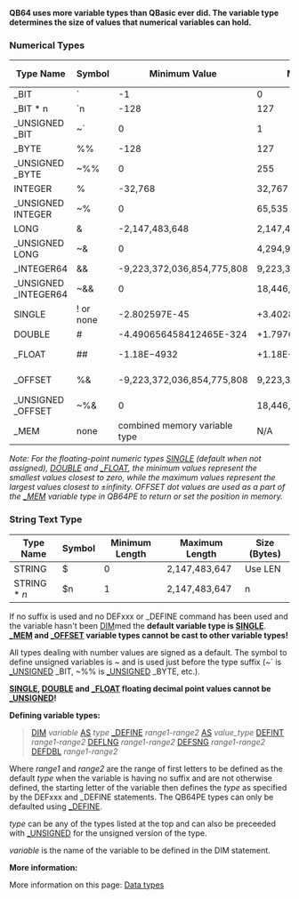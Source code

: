 **QB64 uses more variable types than QBasic ever did. The variable type determines the size of values that numerical variables can hold.**

### Numerical Types

| Type Name | Symbol | Minimum Value | Maximum Value | Size (Bytes) |
| --------- | ------ | ------------- | ------------- | ------------ |
| _BIT | ` | -1 | 0 | 1/8 |
| _BIT * n | `n | -128 | 127 | n/8 |
| _UNSIGNED _BIT | ~` | 0 | 1 | 1/8 |
| _BYTE | %% | -128 | 127 | 1 |
| _UNSIGNED _BYTE | ~%% | 0 | 255 | 1 |
| INTEGER | % | -32,768 | 32,767 | 2 |
| _UNSIGNED INTEGER | ~% | 0 | 65,535 | 2 |
| LONG | & | -2,147,483,648 | 2,147,483,647 | 4 |
| _UNSIGNED LONG | ~& | 0 | 4,294,967,295 | 4 |
| _INTEGER64 | && | -9,223,372,036,854,775,808 | 9,223,372,036,854,775,807 | 8 |
| _UNSIGNED _INTEGER64 | ~&& | 0 | 18,446,744,073,709,551,615 | 8 |
| SINGLE | ! or none | -2.802597E-45 | +3.402823E+38 | 4 |
| DOUBLE | # | -4.490656458412465E-324 | +1.797693134862310E+308 | 8 |
| _FLOAT | ## | -1.18E−4932 | +1.18E+4932 | 32 (10 used) |
| _OFFSET | %& | -9,223,372,036,854,775,808 | 9,223,372,036,854,775,807 | Use LEN |
| _UNSIGNED _OFFSET | ~%& | 0 | 18,446,744,073,709,551,615 | Use LEN |
| _MEM | none | combined memory variable type | N/A | Use LEN |

*Note: For the floating-point numeric types [SINGLE](SINGLE) (default when not assigned), [DOUBLE](DOUBLE) and [_FLOAT](_FLOAT), the minimum values represent the smallest values closest to zero, while the maximum values represent the largest values closest to ±infinity. OFFSET dot values are used as a part of the [_MEM](_MEM) variable type in QB64PE to return or set the position in memory.*

### String Text Type

| Type Name | Symbol | Minimum Length | Maximum Length | Size (Bytes) |
| --------- | ------ | -------------- | -------------- | ------------ |
| STRING | $ | 0 | 2,147,483,647 | Use LEN |
| STRING * *n* | $n | 1 | 2,147,483,647 | n |

If no suffix is used and no DEFxxx or _DEFINE command has been used and the variable hasn't been [DIM](DIM)med the **default variable type is [SINGLE](SINGLE)**. **[_MEM](_MEM) and [_OFFSET](_OFFSET) variable types cannot be cast to other variable types!**

All types dealing with number values are signed as a default. The symbol to define unsigned variables is ~ and is used just before the type suffix (~` is [_UNSIGNED](_UNSIGNED) _BIT, ~%% is [_UNSIGNED](_UNSIGNED) _BYTE, etc.).

**[SINGLE](SINGLE), [DOUBLE](DOUBLE) and [_FLOAT](_FLOAT) floating decimal point values cannot be [_UNSIGNED](_UNSIGNED)!**

**Defining variable types:**

> [DIM](DIM) *variable* [AS](AS) *type*
> [_DEFINE](_DEFINE) *range1-range2* [AS](AS) *value_type*
> [DEFINT](DEFINT) *range1-range2*
> [DEFLNG](DEFLNG) *range1-range2*
> [DEFSNG](DEFSNG) *range1-range2*
> [DEFDBL](DEFDBL) *range1-range2*

Where *range1* and *range2* are the range of first letters to be defined as the default *type* when the variable is having no suffix and are not otherwise defined, the starting letter of the variable then defines the *type* as specified by the DEFxxx and _DEFINE statements. The QB64PE types can only be defaulted using [_DEFINE](_DEFINE).

*type* can be any of the types listed at the top and can also be preceeded with [_UNSIGNED](_UNSIGNED) for the unsigned version of the type.

*variable* is the name of the variable to be defined in the DIM statement.

**More information:**

More information on this page: [Data types](Data-types)
